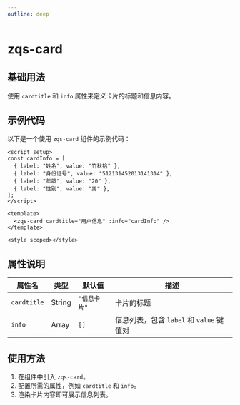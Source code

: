 ```yaml
---  
outline: deep  
---  
```


# zqs-card  

## 基础用法  
使用 `cardtitle` 和 `info` 属性来定义卡片的标题和信息内容。  

<zqs-card cardtitle="用户信息" :info="[{ label: '姓名', value: '竹秋拾' }, { label: '身份证号', value: '512131452013141314' }, { label: '年龄', value: '20' }, { label: '性别', value: '男' }]"></zqs-card>  

## 示例代码  

以下是一个使用 `zqs-card` 组件的示例代码：  

```vue  
<script setup>  
const cardInfo = [  
  { label: "姓名", value: "竹秋拾" },  
  { label: "身份证号", value: "512131452013141314" },  
  { label: "年龄", value: "20" },  
  { label: "性别", value: "男" },  
];  
</script>  

<template>  
  <zqs-card cardtitle="用户信息" :info="cardInfo" />  
</template>  

<style scoped></style>  
```  

## 属性说明  

| 属性名      | 类型    | 默认值      | 描述                     |  
| ----------- | ------- | ----------- | ------------------------ |  
| `cardtitle` | String  | `"信息卡片"`| 卡片的标题               |  
| `info`      | Array   | `[]`        | 信息列表，包含 `label` 和 `value` 键值对 |  

## 使用方法  

1. 在组件中引入 `zqs-card`。  
2. 配置所需的属性，例如 `cardtitle` 和 `info`。  
3. 渲染卡片内容即可展示信息列表。  

<GiscusComment />  